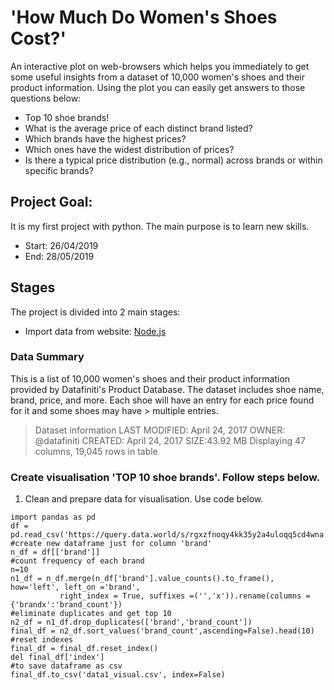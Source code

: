 # 'How Much Do Women's Shoes Cost?'

An interactive plot on web-browsers which helps you immediately to get some useful insights from a dataset of 10,000 women's shoes and their product information. Using the plot you can easily get answers to those questions below:

- Top 10 shoe brands!
- What is the average price of each distinct brand listed?
- Which brands have the highest prices?
- Which ones have the widest distribution of prices?
- Is there a typical price distribution (e.g., normal) across brands or within specific brands?

## Project Goal: 

It is my first project with python. The main purpose is to learn new skills. 

- Start: 26/04/2019
- End: 28/05/2019

## Stages

The project is divided into 2 main stages:

- Import data from website: [Node.js](https://data.world/datafiniti/womens-shoe-prices)

### Data Summary

This is a list of 10,000 women's shoes and their product information provided by Datafiniti's Product Database.
The dataset includes shoe name, brand, price, and more. Each shoe will have an entry for each price found for it and some shoes may have > multiple entries.

> Dataset information
> LAST MODIFIED: April 24, 2017
> OWNER: @datafiniti
> CREATED: April 24, 2017
> SIZE:43.92 MB
> Displaying 47 columns, 19,045 rows in table

### Create visualisation 'TOP 10 shoe brands'. Follow steps below.

1. Clean and prepare data for visualisation. Use code below.

```#import file.csv as dataframe
import pandas as pd
df = pd.read_csv('https://query.data.world/s/rgxzfnoqy4kk35y2a4uloqq5cd4wna')
#create new dataframe just for column 'brand'
n_df = df[['brand']]
#count frequency of each brand
n=10
n1_df = n_df.merge(n_df['brand'].value_counts().to_frame(), how='left', left_on ='brand',
           right_index = True, suffixes =('','x')).rename(columns = {'brandx':'brand_count'})
#eliminate duplicates and get top 10
n2_df = n1_df.drop_duplicates(['brand','brand_count'])
final_df = n2_df.sort_values('brand_count',ascending=False).head(10)
#reset indexes
final_df = final_df.reset_index()
del final_df['index']
#to save dataframe as csv
final_df.to_csv('data1_visual.csv', index=False)
```
